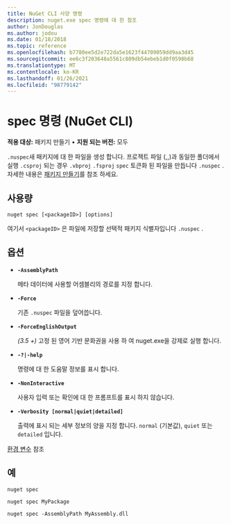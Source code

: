 ```yaml
---
title: NuGet CLI 사양 명령
description: nuget.exe spec 명령에 대 한 참조
author: JonDouglas
ms.author: jodou
ms.date: 01/18/2018
ms.topic: reference
ms.openlocfilehash: b7780ee5d2e722da5e1623f44709059dd9aa3d45
ms.sourcegitcommit: ee6c3f203648a5561c809db54ebeb1d0f0598b68
ms.translationtype: MT
ms.contentlocale: ko-KR
ms.lasthandoff: 01/26/2021
ms.locfileid: "98779142"
---
```

# <a name="spec-command-nuget-cli"></a>spec 명령 (NuGet CLI)

**적용 대상:** 패키지 만들기 &bullet; **지원 되는 버전:** 모두

`.nuspec`새 패키지에 대 한 파일을 생성 합니다. 프로젝트 파일 (,,)과 동일한 폴더에서 실행 `.csproj` 되는 경우 `.vbproj` `.fsproj` `spec` 토큰화 된 파일을 만듭니다 `.nuspec` . 자세한 내용은 [패키지 만들기](../../create-packages/creating-a-package.md)를 참조 하세요.

## <a name="usage"></a>사용량

```cli
nuget spec [<packageID>] [options]
```

여기서 `<packageID>` 은 파일에 저장할 선택적 패키지 식별자입니다 `.nuspec` .

## <a name="options"></a>옵션

- **`-AssemblyPath`**

  메타 데이터에 사용할 어셈블리의 경로를 지정 합니다.

- **`-Force`**

  기존 `.nuspec` 파일을 덮어씁니다.


- **`-ForceEnglishOutput`**

  *(3.5 +)* 고정 된 영어 기반 문화권을 사용 하 여 nuget.exe을 강제로 실행 합니다.

- **`-?|-help`**

  명령에 대 한 도움말 정보를 표시 합니다.

- **`-NonInteractive`**

  사용자 입력 또는 확인에 대 한 프롬프트를 표시 하지 않습니다.

- **`-Verbosity [normal|quiet|detailed]`**

  출력에 표시 되는 세부 정보의 양을 지정 합니다. `normal` (기본값), `quiet` 또는 `detailed` 입니다.

[환경 변수](cli-ref-environment-variables.md) 참조

## <a name="examples"></a>예

```cli
nuget spec

nuget spec MyPackage

nuget spec -AssemblyPath MyAssembly.dll
```
